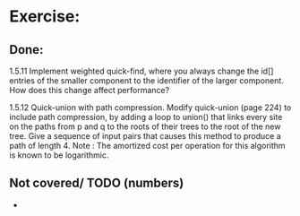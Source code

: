 # Exercise:

## Done:

1.5.11 Implement weighted quick-find, where you always change the id[] entries of the smaller component to the
identifier of the larger component. How does this change affect performance?

1.5.12 Quick-union with path compression. Modify quick-union (page 224) to include path compression, by adding a loop to
union() that links every site on the paths from p and q to the roots of their trees to the root of the new tree. Give a
sequence of input pairs that causes this method to produce a path of length 4. Note : The amortized cost per operation
for this algorithm is known to be logarithmic.

## Not covered/ TODO (numbers)

- 